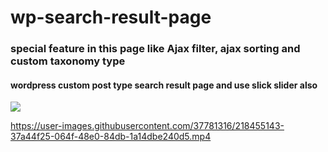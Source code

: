 # wp-search-result-page 
### special feature in this page like Ajax filter, ajax sorting and custom taxonomy type
#### wordpress custom post type search result page and use slick slider also
![](https://github.com/mharif010/wp-search-page/blob/main/search_result.gif)




https://user-images.githubusercontent.com/37781316/218455143-37a44f25-064f-48e0-84db-1a14dbe240d5.mp4

